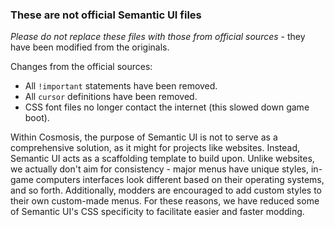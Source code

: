 ### These are not official Semantic UI files

*Please do not replace these files with those from official sources* - they
have been modified from the originals.

Changes from the official sources:

* All `!important` statements have been removed.
* All `cursor` definitions have been removed.
* CSS font files no longer contact the internet (this slowed down game boot).

Within Cosmosis, the purpose of Semantic UI is not to serve as a comprehensive
solution, as it might for projects like websites. Instead, Semantic UI acts as
a scaffolding template to build upon. Unlike websites, we actually don't aim
for consistency - major menus have unique styles, in-game computers interfaces
look different based on their operating systems, and so forth. Additionally,
modders are encouraged to add custom styles to their own custom-made menus. For
these reasons, we have reduced some of Semantic UI's CSS specificity to
facilitate easier and faster modding.
